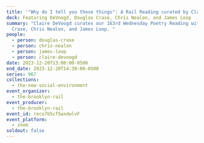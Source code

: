 ```yaml
---
title: '"Why do I tell you these things": A Rail Reading curated by Claire DeVoogd'
deck: Featuring DeVoogd, Douglas Crase, Chris Nealon, and James Loop
summary: "Claire DeVoogd curates our 163rd Wednesday Poetry Reading with Douglas
  Crase, Chris Nealon, and James Loop. "
people:
  - person: douglas-crase
  - person: chris-nealon
  - person: james-loop
  - person: claire-devoogd
date: 2023-12-20T13:00:00-0500
end_date: 2023-12-20T14:30:00-0500
series: 967
collections:
  - the-new-social-environment
event_organizer:
  - the-brooklyn-rail
event_producer:
  - the-brooklyn-rail
event_id: reco7b5cf5wxdwlvF
event_platform:
  - zoom
soldout: false
---
```

